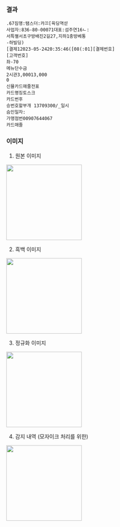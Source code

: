 ### 결과

```
.67짐맹:탬스더:캬끄[육딩역섣
사업자:836-80-00071대표:섬주연16ㄴ:
서특별서초구방배진2길27,지하1충방베통
-하빌딩)
[결제12023-05-2420:35:46([08(:01][결제번호]
[고객번호]  
좌-70
메뉴단수금
2시관3,00013,000
0
신뮬카드매줄전표
카드명징토스크
카드번후
승번호할부개 13709300/_일시
슴인일자:
가맹점번00907644067
카드매줄
```

### 이미지

1. 원본 이미지

<image src="../../assets/receipt/sample.png" style="width: 200px">

2. 흑백 이미지

<image src="../../assets/receipt/sample_origin.png" style="width: 200px">

3. 정규화 이미지

<image src="../../assets/receipt/sample_drawed.png" style="width: 200px">

4. 감지 내역 (모자이크 처리를 위한)

<image src="../../assets/receipt/sample_drawed_9999.png" style="width: 200px">

